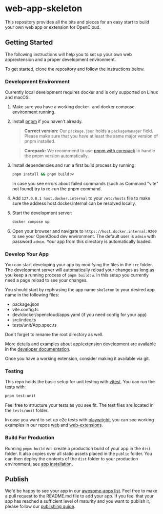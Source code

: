 # web-app-skeleton

This repository provides all the bits and pieces for an easy start to build your own web app or extension for OpenCloud.

## Getting Started

The following instructions will help you to set up your own web app/extension and a proper development environment.

To get started, clone the repository and follow the instructions below.

### Development Environment

Currently local development requires docker and is only supported on Linux and macOS.

1. Make sure you have a working docker- and docker compose environment running.
1. Install [pnpm](https://pnpm.io/installation) if you haven't already.

   > **Correct version:** Our `package.json` holds a `packageManager` field. Please make sure that you have at least the same major version of pnpm installed.

   > **Corepack:** We recommend to use [pnpm with corepack](https://pnpm.io/installation#using-corepack) to handle the pnpm version automatically.

1. Install dependencies and run a first build process by running:
   ```bash
   pnpm install && pnpm build:w
   ```
   In case you see errors about failed commands (such as Command "vite" not found) try to re-run the pnpm command.
1. Add `127.0.0.1 host.docker.internal` to your `/etc/hosts` file to make sure the address host.docker.internal can be resolved locally.
1. Start the development server:
   ```bash
   docker compose up
   ```
1. Open your browser and navigate to `https://host.docker.internal:9200` to see your OpenCloud dev environment. The default user is `admin` with password `admin`. Your app from this directory is automatically loaded.

### Develop Your App

You can start developing your app by modifying the files in the `src` folder. The development server will automatically reload your changes as long as you keep a running process of `pnpm build:w`. In this setup you currently need a page reload to see your changes.

You should start by rephrasing the app name `skeleton` to your desired app name in the following files:

- package.json
- vite.config.ts
- dev/docker/opencloud/apps.yaml (if you need config for your app)
- src/index.ts
- tests/unit/App.spec.ts

Don't forget to rename the root directory as well.

More details and examples about app/extension development are available in the [developer documentation](https://docs.opencloud.eu/docs/dev/web/extension-system/).

Once you have a working extension, consider making it available via git.

### Testing

This repo holds the basic setup for unit testing with [vitest](https://vitest.dev/guide/). You can run the tests with:

```bash
pnpm test:unit
```

Feel free to structure your tests as you see fit. The test files are located in the `tests/unit` folder.

In case you want to set up e2e tests with [playwright](https://playwright.io), you can see working examples in our repos [web](https://github.com/opencloud-eu/web) and [web-extensions](https://github.com/opencloud-eu/web-extensions).

### Build For Production

Running `pnpm build` will create a production build of your app in the `dist` folder. It also copies over all static assets placed in the `public` folder. You can then deploy the contents of the `dist` folder to your production environment, see [app installation](https://docs.opencloud.eu/docs/admin/configuration/web-applications).

## Publish

We'd be happy to see your app in our [awesome-apps list](https://github.com/opencloud-eu/awesome-apps/blob/main/README.md). Feel free to make a pull request to the README.md file to add your app.
If you feel that your app has reached a sufficient level of maturity and you want to publish it, please follow our [publishing guide](https://github.com/opencloud-eu/awesome-apps/tree/main/webApps).
